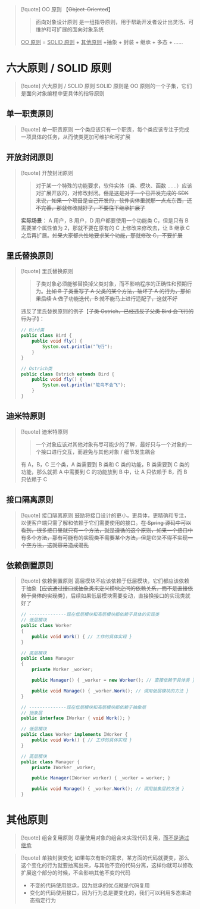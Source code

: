 
>[!quote] OO 原则 【~~Object-Oriented~~】
>>面向对象设计原则 是一组指导原则，用于帮助开发者设计出灵活、可维护和可扩展的面向对象系统
>
><u>OO 原则</u> = <u>SOLID 原则</u> + <u>其他原则</u> +抽象 + 封装 + 继承 + 多态 + ……

# 六大原则 / SOLID 原则
>[!quote] 六大原则 / SOLID 原则
>SOLID 原则是 OO 原则的一个子集，它们是面向对象编程中更具体的指导原则

## 单一职责原则
>[!quote] 单一职责原则
>一个类应该只有一个职责，每个类应该专注于完成一项具体的任务，从而使类更加可维护和可扩展

## 开放封闭原则
>[!quote] 开放封闭原则
>>对于某一个特殊的功能要求，软件实体（类、模块、函数 ……）应该对扩展开放的，对修改封闭。~~但是这是对于一个已开发完成的 SDK 来说，如果一个项目是自己开发的，软件实体里就那一点点东西，还不完善，那就修改就好了，不要往下继承扩展了~~
>
>**实际场景**：
>A 用户，B 用户，D 用户都要使用一个功能类 C，但是只有 B 需要某个属性值为 2，那就不要在原有的 C 上修改来修改去，让 B 继承 C 之后再扩展。~~如果大家都共性地要求某个功能，那就修改 C，不要扩展~~

## 里氏替换原则
>[!quote] 里氏替换原则
>>子类对象必须能够替换掉父类对象，而不影响程序的正确性和预期行为。~~比如 B 子类重写了 A 父类的某个方法，破坏了 A 的行为，那如果后续 A 做了功能迭代，B 就不能马上进行适配了，这就不好~~
>
>违反了里氏替换原则的例子【~~子类 Ostrich，已经违反了父类 Bird 会飞行的行为了~~】：
>
> ```java
> // Bird类
> public class Bird {
>     public void fly() {
>         System.out.println("飞行");
>     }
> }
> 
> // Ostrich类
> public class Ostrich extends Bird {
>     public void fly() {
>         System.out.println("鸵鸟不会飞");
>     }
> }
> ```

## 迪米特原则
>[!quote] 迪米特原则
>>一个对象应该对其他对象有尽可能少的了解，最好只与一个对象的一个接口进行交互，而避免与其他对象 / 细节发生耦合
>
>有 A，B，C 三个类，A 类需要到 B 类和 C 类的功能，B 类需要到 C 类的功能，那么就把 A 中需要到 C 的功能放到 B 中，让 A 只依赖于 B，而 B 只依赖于 C
>

## 接口隔离原则
>[!quote] 接口隔离原则
>鼓励将接口设计的更小，更具体，更精确和专注，以便客户端只需了解和依赖于它们需要使用的接口。~~在 Spring 源码中可以看到，很多接口里就只有一个方法，就是遵循的这个原则，如果一个接口中有多个方法，那有可能有的实现类不需要某个方法，但是它又不得不实现一个空方法，这就容易造成混乱~~

## 依赖倒置原则
>[!quote] 依赖倒置原则
>高层模块不应该依赖于低层模块，它们都应该依赖于抽象【~~应该通过接口或抽象类来定义模块之间的依赖关系，而不是直接依赖于具体的实现类~~】，后续如果低层模块需要变动，直接换接口的实现类就好了
> ```java
> // --------------现在低层模块和高层模块都依赖于具体的实现类
> // 低层模块
> public class Worker
> {
>     public void Work() { // 工作的具体实现 }
> }
> 
> // 高层模块
> public class Manager
> {
>     private Worker _worker;
> 
>     public Manager() { _worker = new Worker(); // 直接依赖于具体类 }
> 
>     public void Manage() { _worker.Work(); // 调用低层模块的方法 }
> }
> 
> // --------------现在低层模块和高层模块都依赖于抽象层
> // 抽象层
> public interface IWorker { void Work(); }
> 
> // 低层模块
> public class Worker implements IWorker {
>     public void Work() { // 工作的具体实现 }
> }
> 
> // 高层模块
> public class Manager {
>     private IWorker _worker;
> 
>     public Manager(IWorker worker) { _worker = worker; }
> 
>     public void Manage() { _worker.Work(); // 调用抽象层的方法 }
> }				  		
> ```

# 其他原则
>[!quote] 组合复用原则
>尽量使用对象的组合来实现代码复用，<u>而不是通过继承</u>

>[!quote] 单独封装变化
>如果每次有新的需求，某方面的代码就要变，那么这个变化的行为就要抽离出来，与其他不变的代码分离，这样你就可以修改扩展这个部分的时候，不会影响其他不变的代码
> - 不变的代码使用继承，因为继承的优点就是代码复用
> - 变化的代码使用接口，因为行为总是要变化的，我们可以利用多态来动态指定行为

























